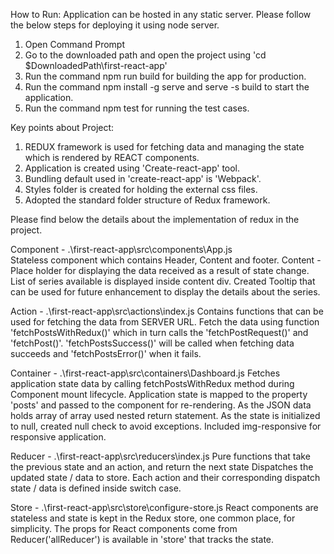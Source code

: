 
How to Run:
Application can be hosted in any static server. Please follow the below steps for deploying it using node server.
  1. Open Command Prompt 
  2. Go to the downloaded path and open the project using 'cd $DownloadedPath\first-react-app'
  3. Run the command npm run build for building the app for production.
  4. Run the command npm install -g serve and serve -s build to start the application.
  5. Run the command npm test for running the test cases.
  
Key points about Project:

1. REDUX framework is used for fetching data and managing the state which is rendered by REACT components.
2. Application is created using 'Create-react-app' tool.
3. Bundling default used in 'create-react-app' is 'Webpack'.
4. Styles folder is created for holding the external css files.
5. Adopted the standard folder structure of Redux framework. 

Please find below the details about the implementation of redux in the project.

Component - .\first-react-app\src\components\App.js  
          Stateless component which contains Header, Content and footer. 
          Content - Place holder for displaying the data received as a result of state change. List of series available is displayed inside content div.
          Created Tooltip that can be used for future enhancement to display the details about the series.

Action - .\first-react-app\src\actions\index.js
          Contains functions that can be used for fetching the data from SERVER URL.
          Fetch the data using function 'fetchPostsWithRedux()' which in turn calls the 'fetchPostRequest()' and 'fetchPost()'.
          'fetchPostsSuccess()' will be called when fetching data succeeds and 'fetchPostsError()' when it fails.  

Container - .\first-react-app\src\containers\Dashboard.js
          Fetches application state data by calling fetchPostsWithRedux method during Component mount lifecycle.
          Application state is mapped to the property 'posts' and passed to the component for re-rendering.
          As the JSON data holds array of array used nested return statement.
          As the state is initialized to null, created null check to avoid exceptions.
          Included img-responsive for responsive application.

Reducer - .\first-react-app\src\reducers\index.js
          Pure functions that take the previous state and an action, and return the next state
          Dispatches the updated state / data to store.
          Each action and their corresponding dispatch state / data is defined inside switch case.

Store - .\first-react-app\src\store\configure-store.js
          React components are stateless and state is kept in the Redux store, one common place, for simplicity.
          The props for React components come from Reducer('allReducer') is available in 'store' that tracks the state. 

